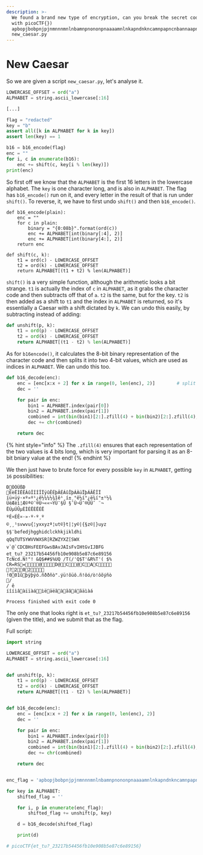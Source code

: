 ```yaml
---
description: >-
  We found a brand new type of encryption, can you break the secret code? (Wrap
  with picoCTF{})
  apbopjbobpnjpjnmnnnmnlnbamnpnononpnaaaamnlnkapndnkncamnpapncnbannaapncndnlnpna
  new_caesar.py
---
```


# New Caesar

So we are given a script `new_caesar.py`, let's analyse it.

```python
LOWERCASE_OFFSET = ord("a")
ALPHABET = string.ascii_lowercase[:16]

[...]

flag = "redacted"
key = "b"
assert all([k in ALPHABET for k in key])
assert len(key) == 1

b16 = b16_encode(flag)
enc = ""
for i, c in enumerate(b16):
	enc += shift(c, key[i % len(key)])
print(enc)
```

So first off we know that the `ALPHABET` is the first 16 letters in the lowercase alphabet. The `key` is one character long, and is also in `ALPHABET`. The flag has `b16_encode()` run on it, and every letter in the result of that is run under `shift()`. To reverse, it, we have to first undo `shift()` and then `b16_encode()`.

```
def b16_encode(plain):
	enc = ""
	for c in plain:
		binary = "{0:08b}".format(ord(c))
		enc += ALPHABET[int(binary[:4], 2)]
		enc += ALPHABET[int(binary[4:], 2)]
	return enc

def shift(c, k):
	t1 = ord(c) - LOWERCASE_OFFSET
	t2 = ord(k) - LOWERCASE_OFFSET
	return ALPHABET[(t1 + t2) % len(ALPHABET)]
```

`shift()` is a very simple function, although the arithmetic looks a bit strange. `t1` is actually the index of `c` in `ALPHABET`, as it grabs the character code and then subtracts off that of `a`. `t2` is the same, but for the key. `t2` is then added as a shift to `t1` and the index in `ALPHABET` is returned, so it's essentially a Caesar with a shift dictated by `k`. We can undo this easily, by subtracting instead of adding:

```python
def unshift(p, k):
    t1 = ord(p) - LOWERCASE_OFFSET
    t2 = ord(k) - LOWERCASE_OFFSET
    return ALPHABET[(t1 - t2) % len(ALPHABET)]
```

As for `b16encode()`, it calculates the 8-bit binary representation of the character code and then splits it into two 4-bit values, which are used as indices in `ALPHABET`. We can undo this too.

```python
def b16_decode(enc):
    enc = [enc[x:x + 2] for x in range(0, len(enc), 2)]        # split into pairs
    dec = ''

    for pair in enc:
        bin1 = ALPHABET.index(pair[0])
        bin2 = ALPHABET.index(pair[1])
        combined = int(bin(bin1)[2:].zfill(4) + bin(bin2)[2:].zfill(4), 2)
        dec += chr(combined)

    return dec
```

{% hint style="info" %}
The `.zfill(4)` ensures that each representation of the two values is 4 bits long, which is very important for parsing it as an 8-bit bniary value at the end!
{% endhint %}

We then just have to brute force for every possible `key` in `ALPHABET`, getting `16` possibilities:

```
ÐÒÓÛßÐ
ÈèËÌËÊÀûÎÍÍÎÏÿûÊÉþÂÉÁûÎþÁÀüÏþÁÂÊÎÏ
íü×üý·×º»º¹¿ê½¼¼½¾îê¹¸í±¸°ê½í°¿ë¾í°±¹½¾
ÜëÆëì¦Æ©ª©¨®Ù¬««¬­ÝÙ¨§Ü §¯Ù¬Ü¯®Ú­Ü¯ ¨¬­
ËÚµÚÛµÈÌÈËÈËÉË
ºÉ¤ÉÊ¤·»·º·º¸º
©¸¸¹svwvu{¦yxxyzª¦ut©}t|¦y©|{§z©|}uyz
§§¨befedjhgghidclckhkjikldhi
qQqTUTSYWVVWXSR[RZWZYXZ[SWX
v`@`CDCBHsFEEFGwsBAvJAIsFvIHtGvIJBFG
et_tu?_23217b54456fb10e908b5e87c6e89156
TcNcd.N!"! &Q$##$%UQ /T(/'Q$T'&R%T'( $%
CR=RS=@D@C@CAC
?202
!001ûþÿþýó.ñððñò".ýü!õüô.ñ!ôó/ò!ôõýñò
/
/ ê
íîíìâàïïàáìëäëãàãâáãäìàá

Process finished with exit code 0

```

The only one that looks right is `et_tu?_23217b54456fb10e908b5e87c6e89156` (given the title), and we submit that as the flag.

Full script:

```python
import string

LOWERCASE_OFFSET = ord("a")
ALPHABET = string.ascii_lowercase[:16]


def unshift(p, k):
    t1 = ord(p) - LOWERCASE_OFFSET
    t2 = ord(k) - LOWERCASE_OFFSET
    return ALPHABET[(t1 - t2) % len(ALPHABET)]


def b16_decode(enc):
    enc = [enc[x:x + 2] for x in range(0, len(enc), 2)]
    dec = ''

    for pair in enc:
        bin1 = ALPHABET.index(pair[0])
        bin2 = ALPHABET.index(pair[1])
        combined = int(bin(bin1)[2:].zfill(4) + bin(bin2)[2:].zfill(4), 2)
        dec += chr(combined)

    return dec


enc_flag = 'apbopjbobpnjpjnmnnnmnlnbamnpnononpnaaaamnlnkapndnkncamnpapncnbannaapncndnlnpna'

for key in ALPHABET:
    shifted_flag = ''

    for i, p in enumerate(enc_flag):
        shifted_flag += unshift(p, key)

    d = b16_decode(shifted_flag)

    print(d)

# picoCTF{et_tu?_23217b54456fb10e908b5e87c6e89156}
```
